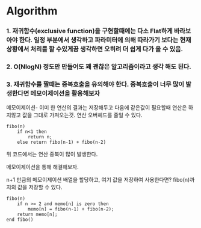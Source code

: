  # Algorithm 



### 1. 재귀함수(exclusive function)을 구현할때에는 다소 Flat하게 바라보아야 한다. 일정 부분에서 생각하고 파라미터에 의해 따라가기 보다는 현재 상황에서 처리를 할 수있게끔 생각하면 오히려 더 쉽게 다가 올 수 있음.

### 2. O(NlogN) 정도만 만들어도 꽤 괜찮은 알고리즘이라고 생각 해도 된다.

### 3. 재귀함수를 짤때는 중복호출을 유의해야 한다. 중복호출이 너무 많이 발생한다면 메모이제이션을 활용해보자 

메모이제이션- 이미 한 연산의 결과는 저장해두고 다음에 같은값이 필요할때 연산은 하지않고 값을 그대로 가져오는것. 연산 오버헤드를 줄일 수 있다.

```
fibo(n)
    if n<1 then
        return n;
    else return fibo(n-1) + fibo(n-2)
```
위 코드에서는 연산 중복이 많이 발생한다. 

메모이제이션을 통해 해결해보자.

n+1 만큼의 메모이제이션 배열을 할당하고, 여기 값을 저장하여 사용한다면? fibo(n)까지의 값을 저장할 수 있다. 

```
fibo(n)
    if n >= 2 and memo[n] is zero then
        memo[n] = fibo(n-1) + fibo(n-2);
    return memo[n];
end fibo()
```